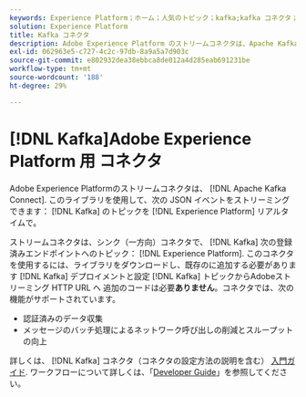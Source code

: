 ```yaml
---
keywords: Experience Platform；ホーム；人気のトピック；kafka;kafka コネクタ；Kafka;
solution: Experience Platform
title: Kafka コネクタ
description: Adobe Experience Platform のストリームコネクタは、Apache Kafka Connect をベースにしています。このライブラリを使用して、データセンターの Kafka トピックからExperience Platformに JSON イベントを直接リアルタイムでストリーミングできます。
exl-id: 062963e5-c727-4c2c-97db-8a9a5a7d903c
source-git-commit: e802932dea38ebbca8de012a4d285eab691231be
workflow-type: tm+mt
source-wordcount: '188'
ht-degree: 29%

---
```


# [!DNL Kafka]Adobe Experience Platform 用 コネクタ

Adobe Experience Platformのストリームコネクタは、 [!DNL Apache Kafka Connect]. このライブラリを使用して、次の JSON イベントをストリーミングできます： [!DNL Kafka] のトピックを [!DNL Experience Platform] リアルタイムで。

ストリームコネクタは、シンク（一方向）コネクタで、 [!DNL Kafka] 次の登録済みエンドポイントへのトピック： [!DNL Experience Platform]. このコネクタを使用するには、ライブラリをダウンロードし、既存のに追加する必要があります [!DNL Kafka] デプロイメントと設定 [!DNL Kafka] トピックからAdobeストリーミング HTTP URL へ 追加のコードは必要&#x200B;**ありません**。コネクタでは、次の機能がサポートされています。

- 認証済みのデータ収集
- メッセージのバッチ処理によるネットワーク呼び出しの削減とスループットの向上

詳しくは、 [!DNL Kafka] コネクタ（コネクタの設定方法の説明を含む） [入門ガイド](https://github.com/adobe/experience-platform-streaming-connect). ワークフローについて詳しくは、「[Developer Guide](https://www.adobe.com/go/kafka-connector-developer-guide)」を参照してください。
